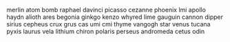 merlin
atom
bomb
raphael
davinci
picasso
cezanne
phoenix
lmi
apollo
haydn
alioth
ares
begonia
ginkgo
kenzo
whyred
lime
gauguin
cannon
dipper
sirius
cepheus
crux
grus
cas
umi
cmi
thyme
vangogh
star
venus
tucana
pyxis
laurus
vela
lithium
chiron
polaris
perseus
andromeda
cetus
odin